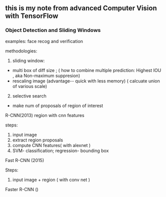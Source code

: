 
## this is my note from advanced Computer Vision with TensorFlow

### Object Detection and Sliding Windows

examples:
face recog and verification

methodologies: 
1. sliding window: 
* multi box of diff size ; ( how to combine multiple prediction: Highest IOU , aka Non-maximum suppresion) 
* rescaling image (advantage-- quick with less memory)  ( calcuate union of various scale)
2. selective search 
* make num of proposals of region of interest


R-CNN(2013) region with cnn features

steps: 
1. input image 
2. extract region proposals
3. compute CNN features( with alexnet ) 
4. SVM- classification; regression- bounding box

Fast R-CNN (2015)

Steps: 
1. input image + region ( with conv net ) 

Faster R-CNN ()









